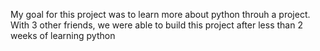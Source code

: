 My goal for this project was to learn more about python throuh a project. 
With 3 other friends, we were able to build this project after less than 2 weeks of learning python

